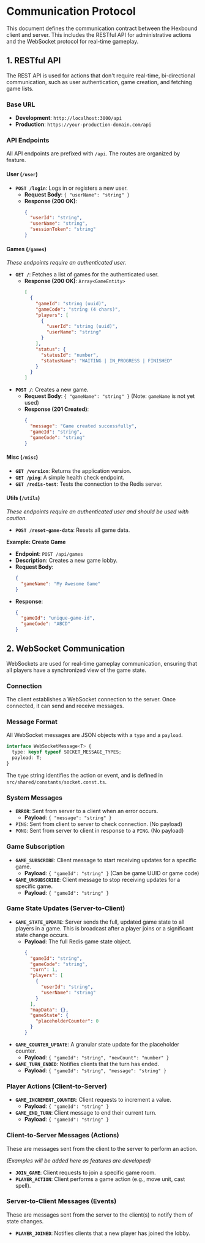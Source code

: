 # Communication Protocol

This document defines the communication contract between the Hexbound client and server. This includes the RESTful API for administrative actions and the WebSocket protocol for real-time gameplay.

## 1. RESTful API

The REST API is used for actions that don't require real-time, bi-directional communication, such as user authentication, game creation, and fetching game lists.

### Base URL

-   **Development**: `http://localhost:3000/api`
-   **Production**: `https://your-production-domain.com/api`

### API Endpoints

All API endpoints are prefixed with `/api`. The routes are organized by feature.

#### User (`/user`)

-   **`POST /login`**: Logs in or registers a new user.
    -   **Request Body**: `{ "userName": "string" }`
    -   **Response (200 OK)**:
        ```json
        {
          "userId": "string",
          "userName": "string",
          "sessionToken": "string"
        }
        ```

#### Games (`/games`)

*These endpoints require an authenticated user.*

-   **`GET /`**: Fetches a list of games for the authenticated user.
    -   **Response (200 OK)**: `Array<GameEntity>`
        ```json
        [
          {
            "gameId": "string (uuid)",
            "gameCode": "string (4 chars)",
            "players": [
              {
                "userId": "string (uuid)",
                "userName": "string"
              }
            ],
            "status": {
              "statusId": "number",
              "statusName": "WAITING | IN_PROGRESS | FINISHED"
            }
          }
        ]
        ```
-   **`POST /`**: Creates a new game.
    -   **Request Body**: `{ "gameName": "string" }` (Note: `gameName` is not yet used)
    -   **Response (201 Created)**:
        ```json
        {
          "message": "Game created successfully",
          "gameId": "string",
          "gameCode": "string"
        }
        ```

#### Misc (`/misc`)

-   **`GET /version`**: Returns the application version.
-   **`GET /ping`**: A simple health check endpoint.
-   **`GET /redis-test`**: Tests the connection to the Redis server.

#### Utils (`/utils`)

*These endpoints require an authenticated user and should be used with caution.*

-   **`POST /reset-game-data`**: Resets all game data.

**Example: Create Game**

-   **Endpoint**: `POST /api/games`
-   **Description**: Creates a new game lobby.
-   **Request Body**:
    ```json
    {
      "gameName": "My Awesome Game"
    }
    ```
-   **Response**:
    ```json
    {
      "gameId": "unique-game-id",
      "gameCode": "ABCD"
    }
    ```

## 2. WebSocket Communication

WebSockets are used for real-time gameplay communication, ensuring that all players have a synchronized view of the game state.

### Connection

The client establishes a WebSocket connection to the server. Once connected, it can send and receive messages.

### Message Format

All WebSocket messages are JSON objects with a `type` and a `payload`.

```typescript
interface WebSocketMessage<T> {
  type: keyof typeof SOCKET_MESSAGE_TYPES;
  payload: T;
}
```

The `type` string identifies the action or event, and is defined in `src/shared/constants/socket.const.ts`.

### System Messages
-   **`ERROR`**: Sent from server to a client when an error occurs.
    -   **Payload**: `{ "message": "string" }`
-   `PING`: Sent from client to server to check connection. (No payload)
-   `PONG`: Sent from server to client in response to a `PING`. (No payload)

### Game Subscription
-   **`GAME_SUBSCRIBE`**: Client message to start receiving updates for a specific game.
    -   **Payload**: `{ "gameId": "string" }` (Can be game UUID or game code)
-   **`GAME_UNSUBSCRIBE`**: Client message to stop receiving updates for a specific game.
    -   **Payload**: `{ "gameId": "string" }`

### Game State Updates (Server-to-Client)
-   **`GAME_STATE_UPDATE`**: Server sends the full, updated game state to all players in a game. This is broadcast after a player joins or a significant state change occurs.
    -   **Payload**: The full Redis game state object.
        ```json
        {
          "gameId": "string",
          "gameCode": "string",
          "turn": 1,
          "players": [
            {
              "userId": "string",
              "userName": "string"
            }
          ],
          "mapData": {},
          "gameState": {
            "placeholderCounter": 0
          }
        }
        ```
-   **`GAME_COUNTER_UPDATE`**: A granular state update for the placeholder counter.
     -   **Payload**: `{ "gameId": "string", "newCount": "number" }`
-   **`GAME_TURN_ENDED`**: Notifies clients that the turn has ended.
     -   **Payload**: `{ "gameId": "string", "message": "string" }`

### Player Actions (Client-to-Server)
-   **`GAME_INCREMENT_COUNTER`**: Client requests to increment a value.
    -   **Payload**: `{ "gameId": "string" }`
-   **`GAME_END_TURN`**: Client message to end their current turn.
    -   **Payload**: `{ "gameId": "string" }`

### Client-to-Server Messages (Actions)

These are messages sent from the client to the server to perform an action.

*(Examples will be added here as features are developed)*

-   **`JOIN_GAME`**: Client requests to join a specific game room.
-   **`PLAYER_ACTION`**: Client performs a game action (e.g., move unit, cast spell).

### Server-to-Client Messages (Events)

These are messages sent from the server to the client(s) to notify them of state changes.

-   **`PLAYER_JOINED`**: Notifies clients that a new player has joined the lobby. 